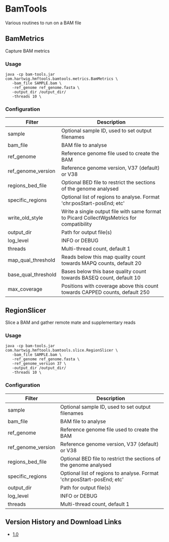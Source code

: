 # BamTools

Various routines to run on a BAM file

## BamMetrics
Capture BAM metrics

### Usage

```
java -cp bam-tools.jar com.hartwig.hmftools.bamtools.metrics.BamMetrics \
   -bam_file SAMPLE.bam \
   -ref_genome ref_genome.fasta \
   -output_dir /output_dir/ 
   -threads 10 \
```

### Configuration

Filter | Description
---|---
sample | Optional sample ID, used to set output filenames
bam_file | BAM file to analyse
ref_genome | Reference genome file used to create the BAM
ref_genome_version | Reference genome version, V37 (default) or V38
regions_bed_file | Optional BED file to restrict the sections of the genome analysed
specific_regions | Optional list of regions to analyse. Format 'chr:posStart-posEnd; etc'
write_old_style | Write a single output file with same format to Picard CollectWgsMetrics for compatibility
output_dir | Path for output file(s)
log_level | INFO or DEBUG
threads | Multi-thread count, default 1
map_qual_threshold | Reads below this map quality count towards MAPQ counts, default 20
base_qual_threshold | Bases below this base quality count towards BASEQ count, default 10
max_coverage | Positions with coverage above this count towards CAPPED counts, default 250


## RegionSlicer
Slice a BAM and gather remote mate and supplementary reads

### Usage

```
java -cp bam-tools.jar com.hartwig.hmftools.bamtools.slice.RegionSlicer \
   -bam_file SAMPLE.bam \
   -ref_genome ref_genome.fasta \
   -ref_genome_version 37 \
   -output_dir /output_dir/ 
   -threads 10 \
```

### Configuration

Filter | Description
---|---
sample | Optional sample ID, used to set output filenames
bam_file | BAM file to analyse
ref_genome | Reference genome file used to create the BAM
ref_genome_version | Reference genome version, V37 (default) or V38
regions_bed_file | Optional BED file to restrict the sections of the genome analysed
specific_regions | Optional list of regions to analyse. Format 'chr:posStart-posEnd; etc'
output_dir | Path for output file(s)
log_level | INFO or DEBUG
threads | Multi-thread count, default 1

## Version History and Download Links
- [1.0](https://github.com/hartwigmedical/hmftools/releases/tag/compar-v1.0)
